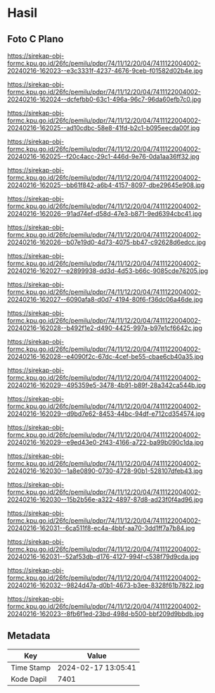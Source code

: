 # Hasil

## Foto C Plano

https://sirekap-obj-formc.kpu.go.id/26fc/pemilu/pdpr/74/11/12/20/04/7411122004002-20240216-162023--e3c3331f-4237-4676-9ceb-f01582d02b4e.jpg

https://sirekap-obj-formc.kpu.go.id/26fc/pemilu/pdpr/74/11/12/20/04/7411122004002-20240216-162024--dcfefbb0-63c1-496a-96c7-96da60efb7c0.jpg

https://sirekap-obj-formc.kpu.go.id/26fc/pemilu/pdpr/74/11/12/20/04/7411122004002-20240216-162025--ad10cdbc-58e8-41fd-b2c1-b095eecda00f.jpg

https://sirekap-obj-formc.kpu.go.id/26fc/pemilu/pdpr/74/11/12/20/04/7411122004002-20240216-162025--f20c4acc-29c1-446d-9e76-0da1aa36ff32.jpg

https://sirekap-obj-formc.kpu.go.id/26fc/pemilu/pdpr/74/11/12/20/04/7411122004002-20240216-162025--bb61f842-a6b4-4157-8097-dbe29645e908.jpg

https://sirekap-obj-formc.kpu.go.id/26fc/pemilu/pdpr/74/11/12/20/04/7411122004002-20240216-162026--91ad74ef-d58d-47e3-b871-9ed6394cbc41.jpg

https://sirekap-obj-formc.kpu.go.id/26fc/pemilu/pdpr/74/11/12/20/04/7411122004002-20240216-162026--b07e19d0-4d73-4075-bb47-c92628d6edcc.jpg

https://sirekap-obj-formc.kpu.go.id/26fc/pemilu/pdpr/74/11/12/20/04/7411122004002-20240216-162027--e2899938-dd3d-4d53-b66c-9085cde76205.jpg

https://sirekap-obj-formc.kpu.go.id/26fc/pemilu/pdpr/74/11/12/20/04/7411122004002-20240216-162027--6090afa8-d0d7-4194-80f6-f36dc06a46de.jpg

https://sirekap-obj-formc.kpu.go.id/26fc/pemilu/pdpr/74/11/12/20/04/7411122004002-20240216-162028--b492f1e2-d490-4425-997a-b97e1cf6642c.jpg

https://sirekap-obj-formc.kpu.go.id/26fc/pemilu/pdpr/74/11/12/20/04/7411122004002-20240216-162028--e4090f2c-67dc-4cef-be55-cbae6cb40a35.jpg

https://sirekap-obj-formc.kpu.go.id/26fc/pemilu/pdpr/74/11/12/20/04/7411122004002-20240216-162029--495359e5-3478-4b91-b89f-28a342ca544b.jpg

https://sirekap-obj-formc.kpu.go.id/26fc/pemilu/pdpr/74/11/12/20/04/7411122004002-20240216-162029--d9bd7e62-8453-44bc-94df-e712cd354574.jpg

https://sirekap-obj-formc.kpu.go.id/26fc/pemilu/pdpr/74/11/12/20/04/7411122004002-20240216-162029--e9ed43e0-2f43-4166-a722-ba99b090c1da.jpg

https://sirekap-obj-formc.kpu.go.id/26fc/pemilu/pdpr/74/11/12/20/04/7411122004002-20240216-162030--1a8e0890-0730-4728-90b1-528107dfeb43.jpg

https://sirekap-obj-formc.kpu.go.id/26fc/pemilu/pdpr/74/11/12/20/04/7411122004002-20240216-162030--15b2b56e-a322-4897-87d8-ad23f0f4ad96.jpg

https://sirekap-obj-formc.kpu.go.id/26fc/pemilu/pdpr/74/11/12/20/04/7411122004002-20240216-162031--6ca511f8-ec4a-4bbf-aa70-3dd1ff7a7b84.jpg

https://sirekap-obj-formc.kpu.go.id/26fc/pemilu/pdpr/74/11/12/20/04/7411122004002-20240216-162031--52af53db-d176-4127-994f-c538f79d9cda.jpg

https://sirekap-obj-formc.kpu.go.id/26fc/pemilu/pdpr/74/11/12/20/04/7411122004002-20240216-162032--9824d47a-d0b1-4673-b3ee-8328f61b7822.jpg

https://sirekap-obj-formc.kpu.go.id/26fc/pemilu/pdpr/74/11/12/20/04/7411122004002-20240216-162023--8fb6f1ed-23bd-498d-b500-bbf209d9bbdb.jpg


## Metadata

| Key        | Value               |
| ---------- | ------------------- |
| Time Stamp | 2024-02-17 13:05:41 |
| Kode Dapil | 7401                |



